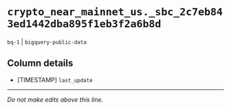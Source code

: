 # `crypto_near_mainnet_us._sbc_2c7eb843ed1442dba895f1eb3f2a6b8d`
`bq-1` | `bigquery-public-data`

## Column details
* [TIMESTAMP] `last_update`

-------------------------------------------------------------------------------
*Do not make edits above this line.*
